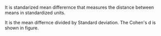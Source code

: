 It is standarized mean differernce that measures the distance between means in standardized units.

It is the mean differnce divided by Standard deviation.
The Cohen's d is shown in figure.